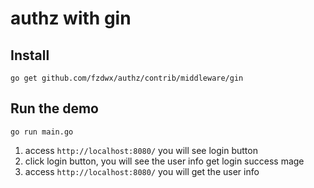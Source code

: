 # authz with gin

## Install

```shell
go get github.com/fzdwx/authz/contrib/middleware/gin
```

## Run the demo

```shell
go run main.go
```

1. access `http://localhost:8080/` you will see login button
2. click login button, you will see the user info get login success mage
3. access `http://localhost:8080/` you will get the user info



